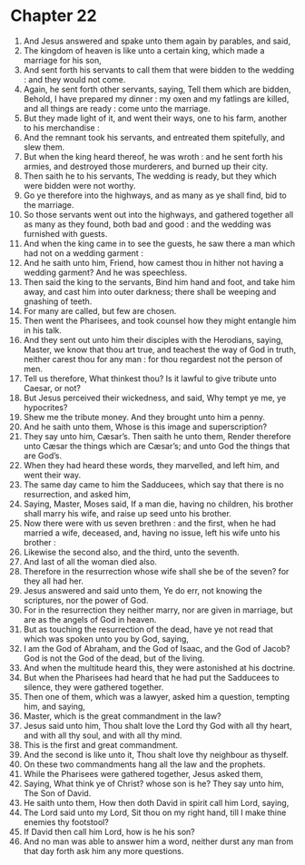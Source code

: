 # Chapter 22

1. And Jesus answered and spake unto them again by parables, and said,
2. The kingdom of heaven is like unto a certain king, which made a marriage for his son,
3. And sent forth his servants to call them that were bidden to the wedding : and they would not come.
4. Again, he sent forth other servants, saying, Tell them which are bidden, Behold, I have prepared my dinner : my oxen and my fatlings are killed, and all things are ready : come unto the marriage.
5. But they made light of it, and went their ways, one to his farm, another to his merchandise :
6. And the remnant took his servants, and entreated them spitefully, and slew them.
7. But when the king heard thereof, he was wroth : and he sent forth his armies, and destroyed those murderers, and burned up their city.
8. Then saith he to his servants, The wedding is ready, but they which were bidden were not worthy.
9. Go ye therefore into the highways, and as many as ye shall find, bid to the marriage.
10. So those servants went out into the highways, and gathered together all as many as they found, both bad and good : and the wedding was furnished with guests.
11. And when the king came in to see the guests, he saw there a man which had not on a wedding garment :
12. And he saith unto him, Friend, how camest thou in hither not having a wedding garment? And he was speechless.
13. Then said the king to the servants, Bind him hand and foot, and take him away, and cast him into outer darkness; there shall be weeping and gnashing of teeth.
14. For many are called, but few are chosen.
15. Then went the Pharisees, and took counsel how they might entangle him in his talk.
16. And they sent out unto him their disciples with the Herodians, saying, Master, we know that thou art true, and teachest the way of God in truth, neither carest thou for any man : for thou regardest not the person of men.
17. Tell us therefore, What thinkest thou? Is it lawful to give tribute unto Caesar, or not?
18. But Jesus perceived their wickedness, and said, Why tempt ye me, ye hypocrites?
19. Shew me the tribute money. And they brought unto him a penny.
20. And he saith unto them, Whose is this image and superscription?
21. They say unto him, Cæsar’s. Then saith he unto them, Render therefore unto Cæsar the things which are Cæsar’s; and unto God the things that are God’s.
22. When they had heard these words, they marvelled, and left him, and went their way.
23. The same day came to him the Sadducees, which say that there is no resurrection, and asked him,
24. Saying, Master, Moses said, If a man die, having no children, his brother shall marry his wife, and raise up seed unto his brother.
25. Now there were with us seven brethren : and the first, when he had married a wife, deceased, and, having no issue, left his wife unto his brother :
26. Likewise the second also, and the third, unto the seventh.
27. And last of all the woman died also.
28. Therefore in the resurrection whose wife shall she be of the seven? for they all had her.
29. Jesus answered and said unto them, Ye do err, not knowing the scriptures, nor the power of God.
30. For in the resurrection they neither marry, nor are given in marriage, but are as the angels of God in heaven.
31. But as touching the resurrection of the dead, have ye not read that which was spoken unto you by God, saying,
32. I am the God of Abraham, and the God of Isaac, and the God of Jacob? God is not the God of the dead, but of the living.
33. And when the multitude heard this, they were astonished at his doctrine.
34. But when the Pharisees had heard that he had put the Sadducees to silence, they were gathered together.
35. Then one of them, which was a lawyer, asked him a question, tempting him, and saying,
36. Master, which is the great commandment in the law?
37. Jesus said unto him, Thou shalt love the Lord thy God with all thy heart, and with all thy soul, and with all thy mind.
38. This is the first and great commandment.
39. And the second is like unto it, Thou shalt love thy neighbour as thyself.
40. On these two commandments hang all the law and the prophets.
41. While the Pharisees were gathered together, Jesus asked them,
42. Saying, What think ye of Christ? whose son is he? They say unto him, The Son of David.
43. He saith unto them, How then doth David in spirit call him Lord, saying,
44. The Lord said unto my Lord, Sit thou on my right hand, till I make thine enemies thy footstool?
45. If David then call him Lord, how is he his son?
46. And no man was able to answer him a word, neither durst any man from that day forth ask him any more questions.

